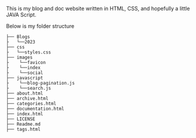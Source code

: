 This is my blog and doc website written in HTML, CSS, and hopefully a little JAVA Script.

Below is my folder structure

```shell
├── Blogs
├   └──2023
├── css
├   └──styles.css
├── images
├    └──favicon
├    └──index
├    └──social
├── javascript
├    └──blog-pagination.js
├    └──search.js
├── about.html
├── archive.html
├── categories.html
├── documentation.html
├── index.html
├── LICENSE
├── Readme.md
├── tags.html
```


